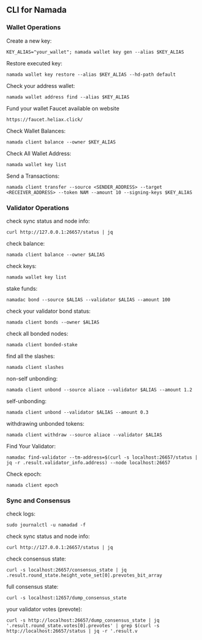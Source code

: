 ## CLI for Namada

### Wallet Operations

Create a new key:
```
KEY_ALIAS="your_wallet"; namada wallet key gen --alias $KEY_ALIAS
```

Restore executed key:
```
namada wallet key restore --alias $KEY_ALIAS --hd-path default
```

Check your address wallet:
```
namada wallet address find --alias $KEY_ALIAS
```

Fund your wallet
Faucet available on website
```
https://faucet.heliax.click/
```

Check Wallet Balances:
```
namada client balance --owner $KEY_ALIAS
```

Check All Wallet Address:
```
namada wallet key list
```

Send a Transactions:
``` 
namada client transfer --source <SENDER_ADDRESS> --target <RECEIVER_ADDRESS> --token NAM --amount 10 --signing-keys $KEY_ALIAS
```

### Validator Operations
check sync status and node info:
```
curl http://127.0.0.1:26657/status | jq
```

check balance:
```
namada client balance --owner $ALIAS
```

check keys:
```
namada wallet key list
```

stake funds:
```
namadac bond --source $ALIAS --validator $ALIAS --amount 100
```

check your validator bond status:
```
namada client bonds --owner $ALIAS
```

check all bonded nodes:
```
namada client bonded-stake
```

find all the slashes:
```
namada client slashes
```

non-self unbonding:
```
namada client unbond --source aliace --validator $ALIAS --amount 1.2
```

self-unbonding:
```
namada client unbond --validator $ALIAS --amount 0.3
```

withdrawing unbonded tokens:
```
namada client withdraw --source aliace --validator $ALIAS
```

Find Your Validator:
```
namadac find-validator --tm-address=$(curl -s localhost:26657/status | jq -r .result.validator_info.address) --node localhost:26657
```

Check epoch:
```
namada client epoch
```

### Sync and Consensus
check logs:
```
sudo journalctl -u namadad -f
```

check sync status and node info:
```
curl http://127.0.0.1:26657/status | jq
```

check consensus state:
```
curl -s localhost:26657/consensus_state | jq .result.round_state.height_vote_set[0].prevotes_bit_array
```

full consensus state:
```
curl -s localhost:12657/dump_consensus_state
```

your validator votes (prevote):
```
curl -s http://localhost:26657/dump_consensus_state | jq '.result.round_state.votes[0].prevotes' | grep $(curl -s http://localhost:26657/status | jq -r '.result.v
```
